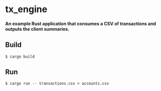 # tx_engine

#### An example Rust application that consumes a CSV of transactions and outputs the client summaries.

## Build
```
$ cargo build
```

## Run
```
$ cargo run -- transactions.csv > accounts.csv
```